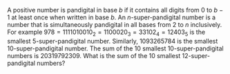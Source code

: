 A positive number is pandigital in base $b$ if it contains all digits from $0$ to $b - 1$ at least once when written in base $b$.
An $n$-super-pandigital number is a number that is simultaneously pandigital in all bases from $2$ to $n$ inclusively.
For example $978 = 1111010010_2 = 1100020_3 = 33102_4 = 12403_5$ is the smallest $5$-super-pandigital number.
Similarly, $1093265784$ is the smallest $10$-super-pandigital number.
The sum of the $10$ smallest $10$-super-pandigital numbers is $20319792309$.
What is the sum of the $10$ smallest $12$-super-pandigital numbers?